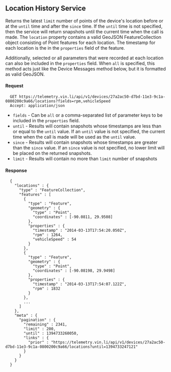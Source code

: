 Location History Service
------------------------


Returns the latest `limit` number of points of the device's location before or at the `until` time and after the `since` time. If the `until` time is not specified, then the service will return snapshots until the current time when the call is made. The `location` property contains a valid GeoJSON FeatureCollection object consisting of Point features for each location. The timestamp for each location is the in the `properties` field of the feature.

Additionally, selected or all parameters that were recorded at each location can also be included in the `properties` field. When `all` is specified, this method acts just like the Device Messages method below, but it is formatted as valid GeoJSON.


#### Request

      GET https://telemetry.vin.li/api/v1/devices/27a2ac50-d7bd-11e3-9c1a-0800200c9a66/locations?fields=rpm,vehicleSpeed
      Accept: application/json

* `fields` - Can be `all` or a comma-separated list of parameter keys to be included in the `properties` field.
* `until` - Results will contain snapshots whose timestamps are less than or equal to the `until` value. If an `until` value is not specified, the current time when the call is made will be used as the `until` value.
* `since` - Results will contain snapshots whose timestamps are greater than the `since` value. If an `since` value is not specified, no lower limit will be placed on the returned snapshots.
* `limit` - Results will contain no more than `limit` number of snapshots


#### Response

      {
        "locations" : {
          "type" : "FeatureCollection",
          "features" : [
            {
              "type" : "Feature",
              "geometry" : {
                "type" : "Point",
                "coordinates" : [-90.0811, 29.9508]
              },
              "properties" : {
                "timestamp" : "2014-03-13T17:54:20.050Z",
                "rpm" : 1264,
                "vehicleSpeed" : 54
              }
            },
            {
              "type" : "Feature",
              "geometry" : {
                "type" : "Point",
                "coordinates" : [-90.08198, 29.9498]
              },
              "properties" : {
                "timestamp" : "2014-03-13T17:54:07.122Z",
                "rpm" : 1832
              }
            },
            ...
          ]
        },
        "meta" : {
          "pagination" : {
            "remaining" : 2341,
            "limit" : 200,
            "until" : 1394733260050,
            "links" : {
              "prior" : "https://telemetry.vin.li/api/v1/devices/27a2ac50-d7bd-11e3-9c1a-0800200c9a66/locations?until=1394733247121"
            }
          }
        }
      }
